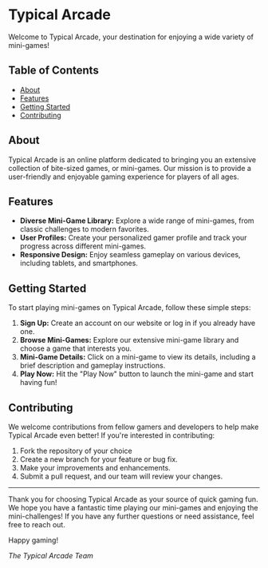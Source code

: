 # Typical Arcade

Welcome to Typical Arcade, your destination for enjoying a wide variety of mini-games!

## Table of Contents

- [About](#about)
- [Features](#features)
- [Getting Started](#getting-started)
- [Contributing](#contributing)

## About

Typical Arcade is an online platform dedicated to bringing you an extensive collection of bite-sized games, or mini-games. Our mission is to provide a user-friendly and enjoyable gaming experience for players of all ages.

## Features

- **Diverse Mini-Game Library:** Explore a wide range of mini-games, from classic challenges to modern favorites.
- **User Profiles:** Create your personalized gamer profile and track your progress across different mini-games.
- **Responsive Design:** Enjoy seamless gameplay on various devices, including tablets, and smartphones.

## Getting Started

To start playing mini-games on Typical Arcade, follow these simple steps:

1. **Sign Up:** Create an account on our website or log in if you already have one.
2. **Browse Mini-Games:** Explore our extensive mini-game library and choose a game that interests you.
3. **Mini-Game Details:** Click on a mini-game to view its details, including a brief description and gameplay instructions.
4. **Play Now:** Hit the "Play Now" button to launch the mini-game and start having fun!

## Contributing

We welcome contributions from fellow gamers and developers to help make Typical Arcade even better! If you're interested in contributing:

1. Fork the repository of your choice
2. Create a new branch for your feature or bug fix.
3. Make your improvements and enhancements.
4. Submit a pull request, and our team will review your changes.

---

Thank you for choosing Typical Arcade as your source of quick gaming fun. We hope you have a fantastic time playing our mini-games and enjoying the mini-challenges! If you have any further questions or need assistance, feel free to reach out.

Happy gaming!

_The Typical Arcade Team_